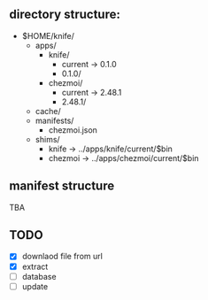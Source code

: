 ## directory structure:

- $HOME/knife/
    - apps/
        - knife/
            - current -> 0.1.0
            - 0.1.0/
        - chezmoi/
            - current -> 2.48.1
            - 2.48.1/
    - cache/
    - manifests/
        - chezmoi.json
    - shims/
        - knife -> ../apps/knife/current/$bin
        - chezmoi -> ../apps/chezmoi/current/$bin

## manifest structure

TBA

## TODO

- [x] downlaod file from url
- [x] extract
- [ ] database
- [ ] update
